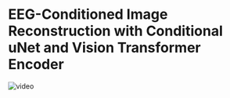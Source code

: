 # EEG-Conditioned Image Reconstruction with Conditional uNet and Vision Transformer Encoder

![video]()
